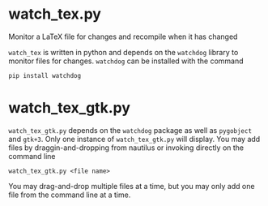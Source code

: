 # watch_tex.py
Monitor a LaTeX file for changes and recompile when it has changed

`watch_tex` is written in python and depends on the `watchdog` library to monitor files for changes.
`watchdog` can be installed with the command

	pip install watchdog

# watch_tex_gtk.py

`watch_tex_gtk.py` depends on the `watchdog` package as well as `pygobject` and `gtk+3`. Only one instance
of `watch_tex_gtk.py` will display. You may add files by draggin-and-dropping from nautilus or invoking directly on
the command line

	watch_tex_gtk.py <file name>

You may drag-and-drop multiple files at a time, but you may only add one file from the command line at a time.
